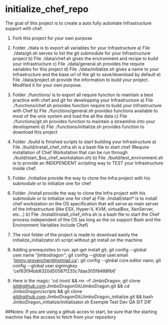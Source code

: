 # initialize_chef_repo

The goal of this project is to create a auto fully automate Infrastructure support with chef.

1. Fork this project for your own purpose

2. Folder ./data is to export all variables for your Infrastructure
  a) File ./data/git.sh serves to list the git submodule for your Infrastructure project
  b) File ./data/chef.sh gives the environment and recipe to build your Infrastructure
  c) File ./data/general.sh provides the require variables for this project
  d) File ./data/initialize.sh gives a name to your Infrastructure and the base url of the git to save/download by default
  e) File ./data/project.sh provide the information to build your project. Modified it for your own purpose.

3. Folder ./functions/ is to export all require function to maintain a best practice with chef and git for developping your Infrastructure
  a) File ./functions/chef.sh provides function require to build your Infrastructure with Chef
  b) File ./functions/general.sh provides functions available to most of the unix system and load the all the data
  c) File ./functions/git.sh provides function to maintain a streamline into your development
  d) File ./functions/initialize.sh provides function to download this project

4. Folder ./build is finished scripts to start building your Infrastructure
  a) File ./build/install_chef_infra.sh is a bash file to start chef (Require installation of Chef Workstation that can be run through ./build/start_$os_chef_workstation.sh)
  b) File ./build/test_environment.sh is to provide an INDEPENDENT scripting way to TEST your Infrastructure inside chef.

5. Folder ./initialize provide the way to clone the Infra project with his submodule or to initialize one for chef

6. Folder ./install provide the way to clone the Infra project with his submodule or to initialize one for chef
  a) File ./install/start* is to install chef workstation on the OS specification that will serve as main server of the Infrastructure (like ESX, Hyper-V, KVM, virtualBox, XenServer, etc...)
  b) File ./install/install_chef_infra.sh is a bash file to start the Chef process independent of the OS (as long as the os support Bash and the Environment Variables include Chef)

7. The root folder of the project is made to download easily the initialize_initializator.sh script without git install on the machine.

8. Adding prerequisites to run: apt-get install git; git config --global user.name "jimbodragon"; git config --global user.email 'jimmy.provencher@hotmail.ca'; git config --global core.editor nano; git config --global user.signingkey 'cef63f94bb8320d50587f235c7daa305f8488fb6'

9. Here is the magic: 'cd /root/ && rm -rf JimboDragon; git clone git@github.com:JimboDragonGit/JimboDragon.git && cd JimboDragon/scripts && git clone git@github.com:JimboDragonGit/JimboDragon_initialize.git && bash JimboDragon_initialize/initializator.sh Exemple Test Dev QA SIT DR'

##Notes: If you are using a github acces to start, be sure that the starting machine has the access to fetch from your repository
